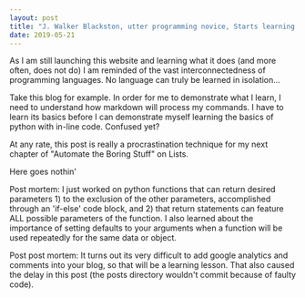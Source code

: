 ```yaml
---
layout: post
title: "J. Walker Blackston, utter programming novice, Starts learning python for data science"
date: 2019-05-21
---
```


As I am still launching this website and learning what it does (and more often, does not do) I am reminded of the vast interconnectedness of programming languages.
No language can truly be learned in isolation...

Take this blog for example. In order for me to demonstrate what I learn, I need to understand how markdown will process my commands. I have to learn its basics before I can demonstrate myself learning the basics of python with in-line code. Confused yet?

At any rate, this post is really a procrastination technique for my next chapter of "Automate the Boring Stuff" on Lists. 

Here goes nothin' 


Post mortem: I just worked on python functions that can return desired parameters 1) to the exclusion of the other parameters, accomplished through an 'if-else' code block, and 2) that return statements can feature ALL possible parameters of the function. I also learned about the importance of setting defaults to your arguments when a function will be used repeatedly for the same data or object. 

Post post mortem: It turns out its very difficult to add google analytics and comments into your blog, so that will be a learning lesson. That also caused the delay in this post (the posts directory wouldn't commit because of faulty code). 
